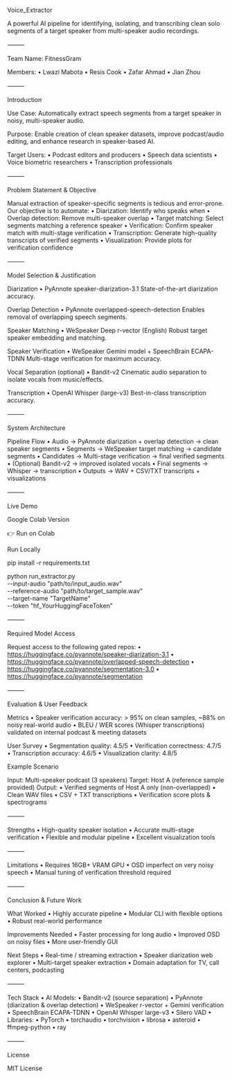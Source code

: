 
Voice_Extractor

A powerful AI pipeline for identifying, isolating, and transcribing clean solo segments of a target speaker from multi-speaker audio recordings.

⸻

Team Name: FitnessGram

Members:
	•	Lwazi Mabota
	•	Resis Cook
	•	Zafar Ahmad
	•	Jian Zhou

⸻

Introduction

Use Case: Automatically extract speech segments from a target speaker in noisy, multi-speaker audio.

Purpose: Enable creation of clean speaker datasets, improve podcast/audio editing, and enhance research in speaker-based AI.

Target Users:
	•	Podcast editors and producers
	•	Speech data scientists
	•	Voice biometric researchers
	•	Transcription professionals

⸻

Problem Statement & Objective

Manual extraction of speaker-specific segments is tedious and error-prone. Our objective is to automate:
	•	Diarization: Identify who speaks when
	•	Overlap detection: Remove multi-speaker overlap
	•	Target matching: Select segments matching a reference speaker
	•	Verification: Confirm speaker match with multi-stage verification
	•	Transcription: Generate high-quality transcripts of verified segments
	•	Visualization: Provide plots for verification confidence

⸻

Model Selection & Justification

Diarization
	•	PyAnnote speaker-diarization-3.1
State-of-the-art diarization accuracy.

Overlap Detection
	•	PyAnnote overlapped-speech-detection
Enables removal of overlapping speech segments.

Speaker Matching
	•	WeSpeaker Deep r-vector (English)
Robust target speaker embedding and matching.

Speaker Verification
	•	WeSpeaker Gemini model + SpeechBrain ECAPA-TDNN
Multi-stage verification for maximum accuracy.

Vocal Separation (optional)
	•	Bandit-v2
Cinematic audio separation to isolate vocals from music/effects.

Transcription
	•	OpenAI Whisper (large-v3)
Best-in-class transcription accuracy.

⸻

System Architecture

Pipeline Flow
	•	Audio → PyAnnote diarization + overlap detection → clean speaker segments
	•	Segments → WeSpeaker target matching → candidate segments
	•	Candidates → Multi-stage verification → final verified segments
	•	(Optional) Bandit-v2 → improved isolated vocals
	•	Final segments → Whisper → transcription
	•	Outputs → WAV + CSV/TXT transcripts + visualizations

⸻

Live Demo

Google Colab Version

👉 Run on Colab

Run Locally

pip install -r requirements.txt

python run_extractor.py \
--input-audio "path/to/input_audio.wav" \
--reference-audio "path/to/target_sample.wav" \
--target-name "TargetName" \
--token "hf_YourHuggingFaceToken"


⸻

Required Model Access

Request access to the following gated repos:
	•	https://huggingface.co/pyannote/speaker-diarization-3.1
	•	https://huggingface.co/pyannote/overlapped-speech-detection
	•	https://huggingface.co/pyannote/segmentation-3.0
	•	https://huggingface.co/pyannote/segmentation

⸻

Evaluation & User Feedback

Metrics
	•	Speaker verification accuracy: > 95% on clean samples, ~88% on noisy real-world audio
	•	BLEU / WER scores (Whisper transcriptions) validated on internal podcast & meeting datasets

User Survey
	•	Segmentation quality: 4.5/5
	•	Verification correctness: 4.7/5
	•	Transcription accuracy: 4.6/5
	•	Visualization clarity: 4.8/5

Example Scenario

Input: Multi-speaker podcast (3 speakers)
Target: Host A (reference sample provided)
Output:
	•	Verified segments of Host A only (non-overlapped)
	•	Clean WAV files
	•	CSV + TXT transcriptions
	•	Verification score plots & spectrograms

⸻

Strengths
	•	High-quality speaker isolation
	•	Accurate multi-stage verification
	•	Flexible and modular pipeline
	•	Excellent visualization tools

⸻

Limitations
	•	Requires 16GB+ VRAM GPU
	•	OSD imperfect on very noisy speech
	•	Manual tuning of verification threshold required

⸻

Conclusion & Future Work

What Worked
	•	Highly accurate pipeline
	•	Modular CLI with flexible options
	•	Robust real-world performance

Improvements Needed
	•	Faster processing for long audio
	•	Improved OSD on noisy files
	•	More user-friendly GUI

Next Steps
	•	Real-time / streaming extraction
	•	Speaker diarization web explorer
	•	Multi-target speaker extraction
	•	Domain adaptation for TV, call centers, podcasting

⸻

Tech Stack
	•	AI Models:
	•	Bandit-v2 (source separation)
	•	PyAnnote (diarization & overlap detection)
	•	WeSpeaker r-vector + Gemini verification
	•	SpeechBrain ECAPA-TDNN
	•	OpenAI Whisper large-v3
	•	Silero VAD
	•	Libraries:
	•	PyTorch
	•	torchaudio
	•	torchvision
	•	librosa
	•	asteroid
	•	ffmpeg-python
	•	ray

⸻

License

MIT License
